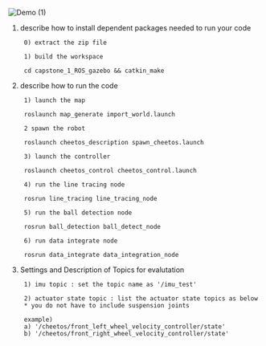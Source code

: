 ![Demo (1)](https://user-images.githubusercontent.com/45442859/127759573-3a3c0d8c-7307-4429-a844-562d636f98fd.gif)

1. describe how to install dependent packages needed to run your code

		0) extract the zip file

		1) build the workspace

		cd capstone_1_ROS_gazebo && catkin_make





2. describe how to run the code

		1) launch the map

		roslaunch map_generate import_world.launch

		2 spawn the robot

		roslaunch cheetos_description spawn_cheetos.launch

		3) launch the controller

		roslaunch cheetos_control cheetos_control.launch

		4) run the line tracing node

		rosrun line_tracing line_tracing_node

		5) run the ball detection node

		rosrun ball_detection ball_detect_node

		6) run data integrate node

		rosrun data_integrate data_integration_node





3. Settings and Description of Topics for evalutation

		1) imu topic : set the topic name as '/imu_test'

		2) actuator state topic : list the actuator state topics as below
		* you do not have to include suspension joints

		example)
		a) '/cheetos/front_left_wheel_velocity_controller/state'
		b) '/cheetos/front_right_wheel_velocity_controller/state'
